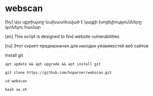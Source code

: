 # webscan
[hy] Այս սքրիպտը նախատեսված է կայքի խոցելիությունները գտնելու համար

[en] This script is designed to find website vulnerabilities

[ru] Этот скрипт предназначен для находки уязвимостей веб сайтов

  install git
  
`apt update && apt upgrade && apt install git`

`git clone https://github.com/hoparner/webscan.git`

`cd webscan`

`bash se.sh`
